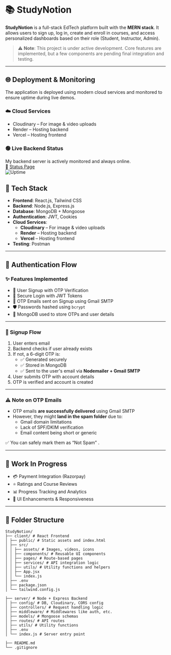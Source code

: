 # 📚 StudyNotion

**StudyNotion** is a full-stack EdTech platform built with the **MERN stack**. It allows users to sign up, log in, create and enroll in courses, and access personalized dashboards based on their role (Student, Instructor, Admin).

> ⚠️ **Note**: This project is under active development. Core features are implemented, but a few components are pending final integration and testing.

---

## 🌐 Deployment & Monitoring

The application is deployed using modern cloud services and monitored to ensure uptime during live demos.

### ☁️ Cloud Services

- Cloudinary – For image & video uploads  
- Render – Hosting backend  
- Vercel – Hosting frontend  

### 🟢 Live Backend Status  
My backend server is actively monitored and always online.  
🔗 [Status Page](https://stats.uptimerobot.com/cRv7L1GqIn)  
![Uptime](https://img.shields.io/uptimerobot/status/m787697912-56e9cd8d03c9eac41d3fe989?label=uptime)


## 🚀 Tech Stack

- **Frontend**: React.js, Tailwind CSS  
- **Backend**: Node.js, Express.js  
- **Database**: MongoDB + Mongoose  
- **Authentication**: JWT, Cookies  
- **Cloud Services**:
  - **Cloudinary** – For image & video uploads  
  - **Render** – Hosting backend  
  - **Vercel** – Hosting frontend  
- **Testing**: Postman

---

## 🔐 Authentication Flow 

### ✨ Features Implemented

- 🔐 User Signup with OTP Verification  
- 🔑 Secure Login with JWT Tokens  
- 📧 OTP Emails sent on Signup using Gmail SMTP  
- 🛡️ Passwords hashed using `bcrypt`  
- 💾 MongoDB used to store OTPs and user details  

---

### 🔁 Signup Flow

1. User enters email  
2. Backend checks if user already exists  
3. If not, a 6-digit OTP is:
   - ✅ Generated securely  
   - ✅ Stored in MongoDB  
   - ✅ Sent to the user's email via **Nodemailer + Gmail SMTP**
4. User submits OTP with account details
5. OTP is verified and account is created

---

### ⚠️ Note on OTP Emails

- OTP emails **are successfully delivered** using Gmail SMTP  
- However, they might **land in the spam folder** due to:
  - Gmail domain limitations
  - Lack of SPF/DKIM verification
  - Email content being short or generic

✅ You can safely mark them as “Not Spam” .

---

## 🔧 Work In Progress

- 💳 Payment Integration (Razorpay)  
- ⭐ Ratings and Course Reviews  
- 📊 Progress Tracking and Analytics  
- 🎨 UI Enhancements & Responsiveness

---

## 📂 Folder Structure



```
StudyNotion/
├── client/ # React Frontend
│ ├── public/ # Static assets and index.html
│ ├── src/
│ │ ├── assets/ # Images, videos, icons
│ │ ├── components/ # Reusable UI components
│ │ ├── pages/ # Route-based pages
│ │ ├── services/ # API integration logic
│ │ ├── utils/ # Utility functions and helpers
│ │ ├── App.jsx
│ │ └── index.js
│ ├── .env
│ ├── package.json
│ └── tailwind.config.js

├── server/ # Node + Express Backend
│ ├── config/ # DB, Cloudinary, CORS config
│ ├── controllers/ # Request handling logic
│ ├── middleware/ # Middlewares like auth, etc.
│ ├── models/ # Mongoose schemas
│ ├── routes/ # API routes
│ ├── utils/ # Utility functions
│ ├── .env
│ └── index.js # Server entry point

├── README.md
└── .gitignore
```
